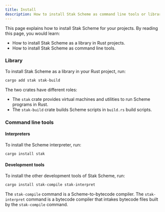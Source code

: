 ```yaml
---
title: Install
description: How to install Stak Scheme as command line tools or libraries
---
```


This page explains how to install Stak Scheme for your projects. By reading this page, you would learn:

- How to install Stak Scheme as a library in Rust projects.
- How to install Stak Scheme as command line tools.

### Library

To install Stak Scheme as a library in your Rust project, run:

```sh
cargo add stak stak-build
```

The two crates have different roles:

- The `stak` crate provides virtual machines and utilities to run Scheme programs in Rust.
- The `stak-build` crate builds Scheme scripts in `build.rs` build scripts.

### Command line tools

#### Interpreters

To install the Scheme interpreter, run:

```sh
cargo install stak
```

#### Development tools

To install the other development tools of Stak Scheme, run:

```sh
cargo install stak-compile stak-interpret
```

The `stak-compile` command is a Scheme-to-bytecode compiler. The `stak-interpret` command is a bytecode compiler that intakes bytecode files built by the `stak-compile` command.
